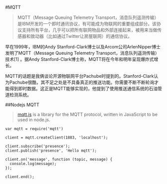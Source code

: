#MQTT

> MQTT（Message Queuing Telemetry Transport，消息队列遥测传输）是IBM开发的一个即时通讯协议，有可能成为物联网的重要组成部分。该协议支持所有平台，几乎可以把所有联网物品和外部连接起来，被用来当做传感器和致动器（比如通过Twitter让房屋联网）的通信协议。

早在1999年，IBM的Andy Stanford-Clark博士以及Arcom公司ArlenNipper博士发明了MQTT（Message Queuing Telemetry Transport，消息队列遥测传输）技术[1] 。据Andy Stanford-Clark博士称，MQTT将在今年和明年呈现爆炸式增长。

MQTT的话题是我俩谈论开源物联网平台Pachube时提到的。Stanford-Clark认为Pachube很酷，其不足之处是不具备真正的推送功能。你需要不断不断轮询才能得到即时数据。这正是MQTT能够实现的，他提到了使用推送通信系统的石油管道检测系统。


##Nodejs MQTT

> [mqtt.js](https://github.com/adamvr/MQTT.js/) is a library for the MQTT protocol, written in JavaScript to be used in node.js.

	var mqtt = require('mqtt')

	client = mqtt.createClient(1883, 'localhost');

	client.subscribe('presence');
	client.publish('presence', 'Hello mqtt');

	client.on('message', function (topic, message) {
	  console.log(message);
	});

	client.end();